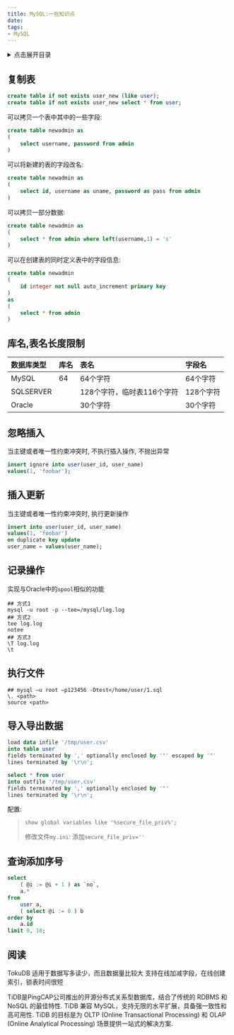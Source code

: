 ```yaml
---
title: MySQL:一些知识点
date:
tags:
- MySQL
---
```

<details>
<summary>点击展开目录</summary>
<!-- TOC -->

- [复制表](#复制表)
- [库名,表名长度限制](#库名表名长度限制)
- [忽略插入](#忽略插入)
- [插入更新](#插入更新)
- [记录操作](#记录操作)
- [执行文件](#执行文件)
- [导入导出数据](#导入导出数据)
- [查询添加序号](#查询添加序号)
- [阅读](#阅读)

<!-- /TOC -->
</details>

## 复制表

```sql
create table if not exists user_new (like user);
create table if not exists user_new select * from user;
```
可以拷贝一个表中其中的一些字段:
```sql
create table newadmin as
(
    select username, password from admin
)
```
可以将新建的表的字段改名:
```sql
create table newadmin as
(
    select id, username as uname, password as pass from admin
)
```
可以拷贝一部分数据:
```sql
create table newadmin as
(
    select * from admin where left(username,1) = 's'
)
```
可以在创建表的同时定义表中的字段信息:
```sql
create table newadmin
(
    id integer not null auto_increment primary key
)
as
(
    select * from admin
)
```

## 库名,表名长度限制

| 数据库类型 | 库名 | 表名                       | 字段名    |
| :--------- | :--- | :------------------------- | :-------- |
| MySQL      | 64   | 64个字符                   | 64个字符  |
| SQLSERVER  |      | 128个字符，临时表116个字符 | 128个字符 |
| Oracle     |      | 30个字符                   | 30个字符  |

## 忽略插入

当主键或者唯一性约束冲突时, 不执行插入操作, 不抛出异常

```sql
insert ignore into user(user_id, user_name)
values(1, 'foobar');
```

## 插入更新

当主键或者唯一性约束冲突时, 执行更新操作

```sql
insert into user(user_id, user_name)
values(1, 'foobar')
on duplicate key update
user_name = values(user_name);
```

## 记录操作

实现与Oracle中的`spool`相似的功能

```shell
## 方式1
mysql -u root -p --tee=/mysql/log.log
## 方式2
tee log.log
notee
## 方式3
\T log.log
\t
```

## 执行文件

```shell
## mysql –u root –p123456 -Dtest</home/user/1.sql
\. <path>
source <path>
```

## 导入导出数据

```sql
load data infile '/tmp/user.csv'
into table user
fields terminated by ',' optionally enclosed by '"' escaped by '"'
lines terminated by '\r\n';
```

```sql
select * from user
into outfile '/tmp/user.csv'
fields terminated by ',' optionally enclosed by '"'
lines terminated by '\r\n';
```

配置:

> `show global variables like '%secure_file_priv%';`
>
> 修改文件`my.ini`: 添加`secure_file_priv=''`

## 查询添加序号

```sql
select
    ( @i := @i + 1 ) as `no`,
    a.* 
from
    user a,
    ( select @i := 0 ) b 
order by
    a.id
limit 0, 10;
```

## 阅读

TokuDB 适用于数据写多读少，而且数据量比较大
支持在线加减字段，在线创建索引，锁表时间很短

TiDB是PingCAP公司推出的开源分布式关系型数据库，结合了传统的 RDBMS 和 NoSQL 的最佳特性. TiDB 兼容 MySQL，支持无限的水平扩展，具备强一致性和高可用性.
TiDB 的目标是为 OLTP (Online Transactional Processing) 和 OLAP (Online Analytical Processing) 场景提供一站式的解决方案.

